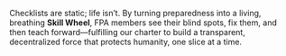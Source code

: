 Checklists are static; life isn’t. By turning preparedness into a living, breathing **Skill Wheel**, FPA members see their blind spots, fix them, and then teach forward—fulfilling our charter to build a transparent, decentralized force that protects humanity, one slice at a time.